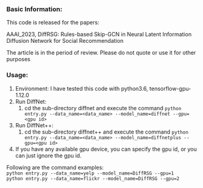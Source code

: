### Basic Information:
This code is released for the papers: 

AAAI_2023, DiffRSG: Rules-based Skip-GCN in Neural Latent Information Diffusion Network for Social Recommendation

The article is in the period of review. Please do not quote or use it for other purposes


### Usage:
1. Environment: I have tested this code with python3.6, tensorflow-gpu-1.12.0 
3. Run DiffNet: 
   1. cd the sub-directory diffnet and execute the command `python entry.py --data_name=<data_name> --model_name=diffnet --gpu=<gpu id>` 
4. Run DiffNet++:
   1. cd the sub-directory diffnet++ and execute the command `python entry.py --data_name=<data_name> --model_name=diffnetplus --gpu=<gpu id>` 
5. If you have any available gpu device, you can specify the gpu id, or you can just ignore the gpu id. 

Following are the command examples:  
`python entry.py --data_name=yelp --model_name=DiffRSG --gpu=1`  
`python entry.py --data_name=flickr --model_name=DiffRSG --gpu=2`

